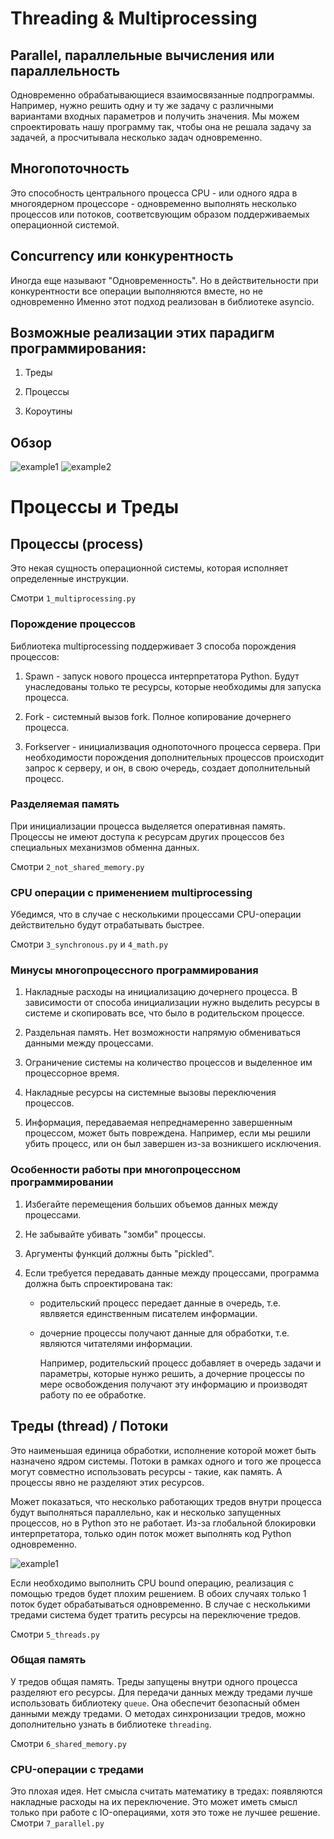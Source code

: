 # Threading & Multiprocessing

## Parallel, параллельные вычисления или параллельность

Одновременно обрабатывающиеся взаимосвязанные подпрограммы. Например, нужно решить одну и ту же задачу с различными вариантами входных параметров и получить значения. Мы можем спроектировать нашу программу так, чтобы она не решала задачу за задачей, а просчитывала несколько задач одновременно.

## Многопоточность

Это способность центрального процесса CPU - или одного ядра в многоядерном процессоре - одновременно выполнять несколько процессов или потоков, соответсвующим образом поддерживаемых операционной системой.

## Concurrency или конкурентность

Иногда еще называют "Одновременность". Но в действительности при конкурентности все операции выполняются вместе, но не одновременно Именно этот подход реализован в библиотеке asyncio.

## Возможные реализации этих парадигм программирования:

1. Треды

2. Процессы

3. Короутины

## Обзор

![example1](/static/parallel_concurrent.png)
![example2](/static/parallel_concurrent_reallife.png)

# Процессы и Треды

## Процессы (process)

Это некая сущность операционной системы, которая исполняет определенные инструкции.

Смотри `1_multiprocessing.py`

### Порождение процессов

Библиотека multiprocessing поддерживает 3 способа порождения процессов:

1. Spawn - запуск нового процесса интерпретатора Python. Будут унаследованы только те ресурсы, которые необходимы для запуска процесса.

2. Fork - системный вызов fork. Полное копирование дочернего процесса.

3. Forkserver - инициализвация однопоточного процесса сервера. При необходимости порождения дополнительных процессов происходит запрос к серверу, и он, в свою очередь, создает дополнительный процесс.

### Разделяемая память

При инициализации процесса выделяется оперативная память. Процессы не имеют доступа к ресурсам других процессов без специальных механизмов обменна данных.

Смотри `2_not_shared_memory.py`

### CPU операции с применением multiprocessing

Убедимся, что в случае с несколькими процессами CPU-операции действительно будут отрабатывать быстрее.

Смотри `3_synchronous.py` и `4_math.py`

### Минусы многопроцессного программирования

1. Накладные расходы на инициализацию дочернего процесса. В зависимости от способа инициализации нужно выделить ресурсы в системе и скопировать все, что было в родительском процессе.

2. Раздельная память. Нет возможности напрямую обмениваться данными между процессами.

3. Ограничение системы на количество процессов и выделенное им процессорное время.

4. Накладные ресурсы на системные вызовы переключения процессов.

5. Информация, передаваемая непреднамеренно завершенным процессом, может быть повреждена. Например, если мы решили убить процесс, или он был завершен из-за возникшего исключения.

### Особенности работы при многопроцессном программировании

1. Избегайте перемещения больших объемов данных между процессами.

2. Не забывайте убивать "зомби" процессы.

3. Аргументы функций должны быть "pickled".

4. Если требуется передавать данные между процессами, программа должна быть спроектирована так:

    - родительский процесс передает данные в очередь, т.е. явлвяется единственным писателем информации.
    - дочерние процессы получают данные для обработки, т.е. являются читателями информации.

        Например, родительский процесс добавляет в очередь задачи и параметры, которые нунжо решить, а дочерние процессы по мере освобождения получают эту информацию и производят работу по ее обработке.

## Треды (thread) / Потоки

Это наименьшая единица обработки, исполнение которой может быть назначено ядром системы. Потоки в рамках одного и того же процесса могут совместно использовать ресурсы - такие, как память. А процессы явно не разделяют этих ресурсов.

Может показаться, что несколько работающих тредов внутри процесса будут выполняться параллельно, как и несколько запущенных процессов, но в Python это не работает. Из-за глобальной блокировки интерпретатора, только один поток может выполнять код Python одновременно.

![example1](/static/thread.png)

Если необходимо выполнить CPU bound операцию, реализация с помощью тредов будет плохим решением. В обоих случаях только 1 поток будет обрабатываться одновременно. В случае с несколькими тредами система будет тратить ресурсы на переключение тредов.

Смотри `5_threads.py`

### Общая память

У тредов общая память. Треды запущены внутри одного процесса разделяют его ресурсы. Для передачи данных между тредами лучше использовать библиотеку `queue`. Она обеспечит безопасный обмен данными между тредами. О методах синхронизации тредов, можно дополнительно узнать в библиотеке `threading`.

Смотри `6_shared_memory.py`

### CPU-операции с тредами

Это плохая идея. Нет смысла считать математику в тредах: появляются накладные расходы на их переключение. Это может иметь смысл только при работе с IO-операциями, хотя это тоже не лучшее решение.
Смотри `7_parallel.py`

